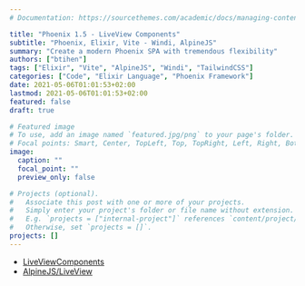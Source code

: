 ```yaml
---
# Documentation: https://sourcethemes.com/academic/docs/managing-content/

title: "Phoenix 1.5 - LiveView Components"
subtitle: "Phoenix, Elixir, Vite - Windi, AlpineJS"
summary: "Create a modern Phoenix SPA with tremendous flexibility"
authors: ["btihen"]
tags: ["Elixir", "Vite", "AlpineJS", "Windi", "TailwindCSS"]
categories: ["Code", "Elixir Language", "Phoenix Framework"]
date: 2021-05-06T01:01:53+02:00
lastmod: 2021-05-06T01:01:53+02:00
featured: false
draft: true

# Featured image
# To use, add an image named `featured.jpg/png` to your page's folder.
# Focal points: Smart, Center, TopLeft, Top, TopRight, Left, Right, BottomLeft, Bottom, BottomRight.
image:
  caption: ""
  focal_point: ""
  preview_only: false

# Projects (optional).
#   Associate this post with one or more of your projects.
#   Simply enter your project's folder or file name without extension.
#   E.g. `projects = ["internal-project"]` references `content/project/deep-learning/index.md`.
#   Otherwise, set `projects = []`.
projects: []
---
```



- [LiveViewComponents](https://www.youtube.com/watch?v=qUZ5uN4gqNg&list=PLqj39LCvnOWZl_Pb0Y7wGWijKbTvL4gJg&index=26)
- [AlpineJS/LiveView](https://www.youtube.com/watch?v=Dv64_tGJhHo&list=PLqj39LCvnOWZl_Pb0Y7wGWijKbTvL4gJg&index=35)
